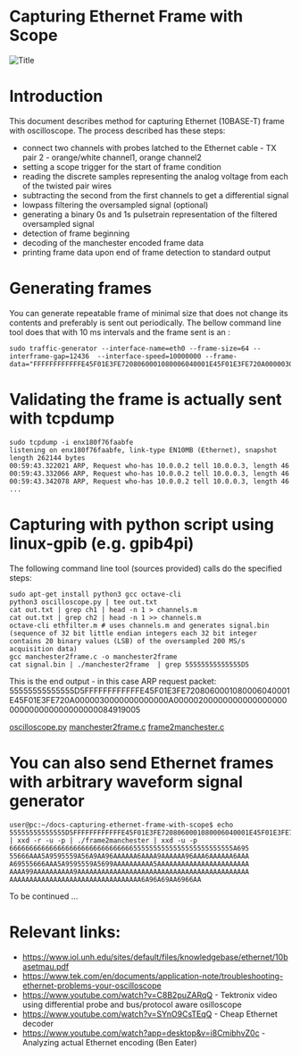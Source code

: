 # Capturing Ethernet Frame with Scope
![Title](setup.jpg)

# Introduction
This document describes method for capturing Ethernet (10BASE-T) frame with oscilloscope. The process described has these steps:

* connect two channels with probes latched to the Ethernet cable - TX pair 2 - orange/white channel1, orange channel2
* setting a scope trigger for the start of frame condition
* reading the discrete samples representing the analog voltage from each of the twisted pair wires
* subtracting the second from the first channels to get a differential signal
* lowpass filtering the oversampled signal (optional)
* generating a binary 0s and 1s pulsetrain representation of the filtered oversampled signal
* detection of frame beginning
* decoding of the manchester encoded frame data
* printing frame data upon end of frame detection to standard output

# Generating frames
You can generate repeatable frame of minimal size that does not change its contents and preferably is sent out periodically. The bellow command line tool does that with 10 ms intervals and the frame sent is an :
```
sudo traffic-generator --interface-name=eth0 --frame-size=64 --interframe-gap=12436  --interface-speed=10000000 --frame-data="FFFFFFFFFFFFE45F01E3FE7208060001080006040001E45F01E3FE720A0000030000000000000A00000200000000000000000000000000000000000084919005"
```

# Validating the frame is actually sent with tcpdump

```
sudo tcpdump -i enx180f76faabfe
listening on enx180f76faabfe, link-type EN10MB (Ethernet), snapshot length 262144 bytes
00:59:43.322021 ARP, Request who-has 10.0.0.2 tell 10.0.0.3, length 46
00:59:43.332066 ARP, Request who-has 10.0.0.2 tell 10.0.0.3, length 46
00:59:43.342078 ARP, Request who-has 10.0.0.2 tell 10.0.0.3, length 46
...
```

# Capturing with python script using linux-gpib (e.g. gpib4pi)

The following command line tool (sources provided) calls do the specified steps:

```
sudo apt-get install python3 gcc octave-cli
python3 oscilloscope.py | tee out.txt
cat out.txt | grep ch1 | head -n 1 > channels.m
cat out.txt | grep ch2 | head -n 1 >> channels.m
octave-cli ethfilter.m # uses channels.m and generates signal.bin (sequence of 32 bit little endian integers each 32 bit integer contains 20 binary values (LSB) of the oversampled 200 MS/s acquisition data)
gcc manchester2frame.c -o manchester2frame
cat signal.bin | ./manchester2frame  | grep 55555555555555D5
```

This is the end output - in this case ARP request packet:
55555555555555D5FFFFFFFFFFFFE45F01E3FE7208060001080006040001E45F01E3FE720A0000030000000000000A00000200000000000000000000000000000000000084919005

[oscilloscope.py](oscilloscope.py)
[manchester2frame.c](manchester2frame.c)
[frame2manchester.c](frame2manchester.c)


# You can also send Ethernet frames with arbitrary waveform signal generator
```
user@pc:~/docs-capturing-ethernet-frame-with-scope$ echo 55555555555555D5FFFFFFFFFFFFE45F01E3FE7208060001080006040001E45F01E3FE720A0000030000000000000A00000200000000000000000000000000000000000084919005 | xxd -r -u -p | ./frame2manchester | xxd -u -p
66666666666666666666666666666665555555555555555555555555A695
55666AAA5A9595559A56A9AA96AAAAAA6AAAA9AAAAAA96AAA6AAAAAA6AAA
A69555666AAA5A9595559A5699AAAAAAAAAA5AAAAAAAAAAAAAAAAAAAAAAA
AAAA99AAAAAAAAAA9AAAAAAAAAAAAAAAAAAAAAAAAAAAAAAAAAAAAAAAAAAA
AAAAAAAAAAAAAAAAAAAAAAAAAAAAAAAAA6A96A69AA6966AA
```

To be continued ...

# Relevant links:

* https://www.iol.unh.edu/sites/default/files/knowledgebase/ethernet/10basetmau.pdf
* https://www.tek.com/en/documents/application-note/troubleshooting-ethernet-problems-your-oscilloscope
* https://www.youtube.com/watch?v=C8B2puZARqQ - Tektronix video using differential probe and bus/protocol aware osilloscope
* https://www.youtube.com/watch?v=SYnO9CsTEqQ - Cheap Ethernet decoder
* https://www.youtube.com/watch?app=desktop&v=i8CmibhvZ0c - Analyzing actual Ethernet encoding (Ben Eater)
